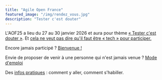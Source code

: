 ```yaml
---
title: "Agile Open France"
featured_image: "/img/rendez_vous.jpg"
description: "Tester c'est douter"
---
```


L'AOF25 a lieu du 27 au 30 janvier 2026 et aura pour thème [« Tester c'est douter »](/esprit/). Et [cela ne veut pas dire qu'il faut être « tech » pour participer.](/premiere/#faut-il-être-tech-pour-participer-)

Encore jamais participé ? [Bienvenue !](premiere)

Envie de proposer de venir à une personne qui n'est jamais venue ? [Mode d'emploi](inviter)

Des [infos pratiques](pratique) : comment y aller, comment s'habiller.
